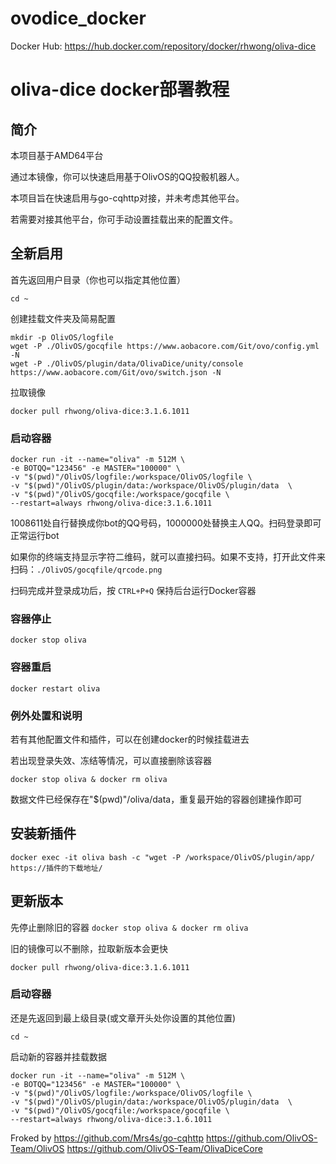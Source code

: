 # ovodice_docker
Docker Hub: https://hub.docker.com/repository/docker/rhwong/oliva-dice
# oliva-dice docker部署教程
## 简介
本项目基于AMD64平台

通过本镜像，你可以快速启用基于OlivOS的QQ投骰机器人。

本项目旨在快速启用与go-cqhttp对接，并未考虑其他平台。

若需要对接其他平台，你可手动设置挂载出来的配置文件。
## 全新启用
首先返回用户目录（你也可以指定其他位置）
```shell
cd ~
```
创建挂载文件夹及简易配置
```shell
mkdir -p OlivOS/logfile
wget -P ./OlivOS/gocqfile https://www.aobacore.com/Git/ovo/config.yml -N
wget -P ./OlivOS/plugin/data/OlivaDice/unity/console https://www.aobacore.com/Git/ovo/switch.json -N
```
拉取镜像

```shell
docker pull rhwong/oliva-dice:3.1.6.1011
```
### 启动容器
```shell
docker run -it --name="oliva" -m 512M \
-e BOTQQ="123456" -e MASTER="100000" \
-v "$(pwd)"/OlivOS/logfile:/workspace/OlivOS/logfile \
-v "$(pwd)"/OlivOS/plugin/data:/workspace/OlivOS/plugin/data  \
-v "$(pwd)"/OlivOS/gocqfile:/workspace/gocqfile \
--restart=always rhwong/oliva-dice:3.1.6.1011
```

1008611处自行替换成你bot的QQ号码，1000000处替换主人QQ。扫码登录即可正常运行bot

如果你的终端支持显示字符二维码，就可以直接扫码。如果不支持，打开此文件来扫码：`./OlivOS/gocqfile/qrcode.png`

扫码完成并登录成功后，按 `CTRL+P+Q` 保持后台运行Docker容器

### 容器停止

 `docker stop oliva` 

### 容器重启

 `docker restart oliva` 

### 例外处置和说明

若有其他配置文件和插件，可以在创建docker的时候挂载进去

若出现登录失效、冻结等情况，可以直接删除该容器

 `docker stop oliva & docker rm oliva` 

数据文件已经保存在"$(pwd)"/oliva/data，重复最开始的容器创建操作即可



## 安装新插件

```shell
docker exec -it oliva bash -c "wget -P /workspace/OlivOS/plugin/app/ https://插件的下载地址/
```

## 更新版本

先停止删除旧的容器
 `docker stop oliva & docker rm oliva` 

旧的镜像可以不删除，拉取新版本会更快

```shell
docker pull rhwong/oliva-dice:3.1.6.1011
```
### 启动容器

还是先返回到最上级目录(或文章开头处你设置的其他位置)
```shell
cd ~
```
启动新的容器并挂载数据
```shell
docker run -it --name="oliva" -m 512M \
-e BOTQQ="123456" -e MASTER="100000" \
-v "$(pwd)"/OlivOS/logfile:/workspace/OlivOS/logfile \
-v "$(pwd)"/OlivOS/plugin/data:/workspace/OlivOS/plugin/data  \
-v "$(pwd)"/OlivOS/gocqfile:/workspace/gocqfile \
--restart=always rhwong/oliva-dice:3.1.6.1011
```

Froked by 
https://github.com/Mrs4s/go-cqhttp
https://github.com/OlivOS-Team/OlivOS
https://github.com/OlivOS-Team/OlivaDiceCore
